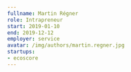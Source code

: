 ```yaml
---
fullname: Martin Régner
role: Intrapreneur
start: 2019-01-10
end: 2019-12-12
employer: service
avatar: /img/authors/martin.regner.jpg
startups: 
- ecoscore
---
```

